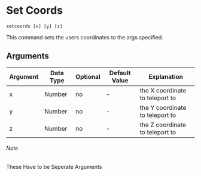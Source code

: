 # Set Coords

```
setcoords [x] [y] [z]
```

This command sets the users coordinates to the args specified.

## Arguments

| Argument   | Data Type | Optional | Default Value |          Explanation           |
|------------|-----------|----------|---------------|--------------------------------|
| x          | Number    | no       | -             | the X coordinate to teleport to |
| y          | Number    | no       | -             | the Y coordinate to teleport to |
| z          | Number    | no       | -             | the Z coordinate to teleport to |

###### Note

These Have to be Seperate Arguments